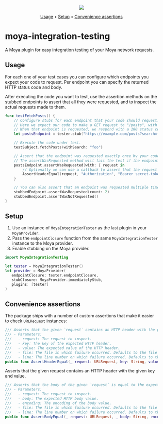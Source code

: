 <p align="center">
  <a href="https://codecov.io/gh/wvteijlingen/moya-integration-testing">
    <img src="https://codecov.io/gh/wvteijlingen/moya-integration-testing/branch/master/graph/badge.svg" />
  </a>
</p>
<p align="center">
    <a href="#usage">Usage</a>
  • <a href="#setup">Setup</a>
  • <a href="#convenience-assertions">Convenience assertions</a>
</p>

# moya-integration-testing

A Moya plugin for easy integration testing of your Moya network requests.

## Usage

For each one of your test cases you can configure which endpoints you expect your code to request. Per endpoint you can specify
the returned HTTP status code and body.

After executing the code you want to test, use the assertion methods on the stubbed endpoints to assert that all they were requested,
and to inspect the actual requests made to them.

```swift
func testFetchPosts() {
    // Configure stubs for each endpoint that your code should request.
    // Here we expect our code to make a GET request to "/posts", with a query parameter named "search".
    // When that endpoint is requested, we respond with a 200 status code and an empty JSON array.
    let postsEndpoint = tester.stub("https://example.com/posts?search=foo", method: "GET", statusCode: 200, body: #"[]"#)

    // Execute the code under test.
    testSubject.fetchPosts(withSearch: "foo")

    // Assert that the endpoint was requested exactly once by your code.
    // The assertWasRequested method will fail the test if the endpoint was not requested.
    postsEndpoint.assertWasRequested(with: { request in
        // Optionally we can use a callback to assert that the request was as expected.
        AssertHeaderEqual(request, "Authorization", "Bearer secret-token")
    }

    // You can also assert that an endpoint was requested multiple times, or not at all:
    stubbedEndpoint.assertWasRequested(count: 2)
    stubbedEndpoint.assertWasNotRequested()
}
```

## Setup

1. Use an instance of `MoyaIntegrationTester` as the last plugin in your `MoyaProvider`.
2. Pass the `endpointClosure` function from the same `MoyaIntegrationTester` instance to the Moya provider.
3. Enable stubbing on the Moya provider.

```swift
import MoyaIntegrationTesting

let tester = MoyaIntegrationTester()
let provider = MoyaProvider(
   endpointClosure: tester.endpointClosure,
   stubClosure: MoyaProvider.immediatelyStub,
   plugins: [tester]
)
```

## Convenience assertions

The package ships with a number of custom assertions that make it easier to check `URLRequest` instances:

```swift
/// Asserts that the given `request` contains an HTTP header with the given `key` and `value`.
/// - Parameters:
///   - request: The request to inspect.
///   - key: The key of the expected HTTP header.
///   - value: The expected value of the HTTP header.
///   - file: The file in which failure occurred. Defaults to the file name of the test case in which this function was called.
///   - line: The line number on which failure occurred. Defaults to the line number on which this function was called.
public func AssertHeaderEqual(_ request: URLRequest, key: String, value: String)
```

Asserts that the given request contains an HTTP header with the given key and value.

```swift
/// Asserts that the body of the given `request` is equal to the expected body.
/// - Parameters:
///   - request: The request to inspect.
///   - body: The expected HTTP body value.
///   - encoding: The encoding of the body value.
///   - file: The file in which failure occurred. Defaults to the file name of the test case in which this function was called.
///   - line: The line number on which failure occurred. Defaults to the line number on which this function was called.
public func AssertBodyEqual(_ request: URLRequest, _ body: String, encoding: String.Encoding = .utf8)
```
